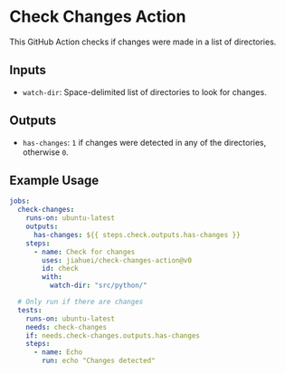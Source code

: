 # Check Changes Action

This GitHub Action checks if changes were made in a list of directories.

## Inputs

- `watch-dir`: Space-delimited list of directories to look for changes.

## Outputs

- `has-changes`: `1` if changes were detected in any of the directories, otherwise `0`.

## Example Usage

```yaml
jobs:
  check-changes:
    runs-on: ubuntu-latest
    outputs:
      has-changes: ${{ steps.check.outputs.has-changes }}
    steps:
      - name: Check for changes
        uses: jiahuei/check-changes-action@v0
        id: check
        with:
          watch-dir: "src/python/"

  # Only run if there are changes
  tests:
    runs-on: ubuntu-latest
    needs: check-changes
    if: needs.check-changes.outputs.has-changes
    steps:
      - name: Echo
        run: echo "Changes detected"
```
